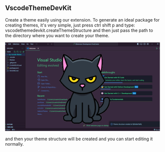 ## VscodeThemeDevKit

Create a theme easily using our extension. To generate an ideal package for creating themes, it's very simple, just press ctrl shift p and type: vscodethemedevkit.createThemeStructure and then just pass the path to the directory where you want to create your theme.

<img src="./img/image.jpg">

and then your theme structure will be created and you can start editing it normally.